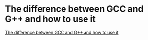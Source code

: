 # The difference between GCC and G++ and how to use it
[The difference between GCC and G++ and how to use it](https://aiwithcloud.com/2022/09/16/the_difference_between_gcc_and_g_and_how_to_use_it/)
